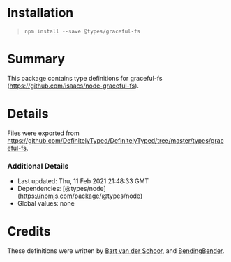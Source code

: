 Installation
============

> `npm install --save @types/graceful-fs`

Summary
=======

This package contains type definitions for graceful-fs (https://github.com/isaacs/node-graceful-fs).

Details
=======

Files were exported from https://github.com/DefinitelyTyped/DefinitelyTyped/tree/master/types/graceful-fs.

### Additional Details

-   Last updated: Thu, 11 Feb 2021 21:48:33 GMT
-   Dependencies: <span class="citation" data-cites="types/node">\[@types/node\]</span>(https://npmjs.com/package/<span class="citation" data-cites="types/node">@types/node</span>)
-   Global values: none

Credits
=======

These definitions were written by [Bart van der Schoor](https://github.com/Bartvds), and [BendingBender](https://github.com/BendingBender).

